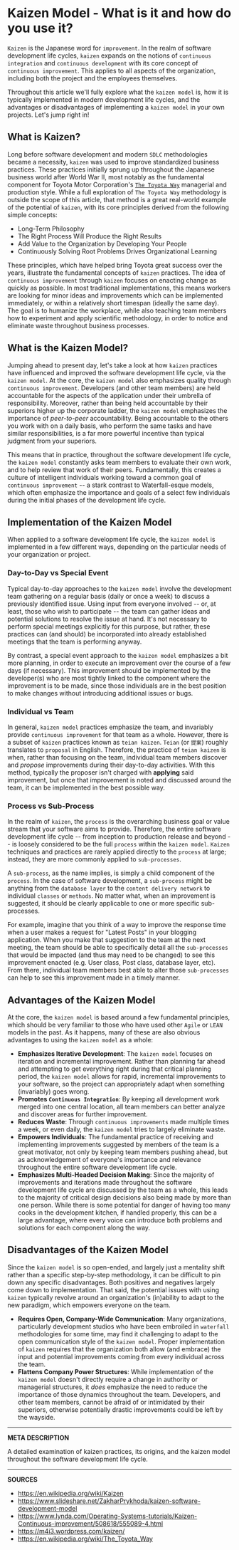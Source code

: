 # Kaizen Model - What is it and how do you use it?

`Kaizen` is the Japanese word for `improvement`.  In the realm of software development life cycles, `kaizen` expands on the notions of `continuous integration` and `continuous development` with its core concept of `continuous improvement`.  This applies to all aspects of the organization, including both the project and the employees themselves.

Throughout this article we'll fully explore what the `kaizen model` is, how it is typically implemented in modern development life cycles, and the advantages or disadvantages of implementing a `kaizen model` in your own projects.  Let's jump right in!

## What is Kaizen?

Long before software development and modern `SDLC` methodologies became a necessity, `kaizen` was used to improve standardized business practices.  These practices initially sprung up throughout the Japanese business world after World War II, most notably as the fundamental component for Toyota Motor Corporation's [`The Toyota Way`](https://en.wikipedia.org/wiki/The_Toyota_Way) managerial and production style.  While a full exploration of `The Toyota Way` methodology is outside the scope of this article, that method is a great real-world example of the potential of `kaizen`, with its core principles derived from the following simple concepts:

- Long-Term Philosophy
- The Right Process Will Produce the Right Results
- Add Value to the Organization by Developing Your People
- Continuously Solving Root Problems Drives Organizational Learning

These principles, which have helped bring Toyota great success over the years, illustrate the fundamental concepts of `kaizen` practices.  The idea of `continuous improvement` through `kaizen` focuses on enacting change as quickly as possible.  In most traditional implementations, this means workers are looking for minor ideas and improvements which can be implemented immediately, or within a relatively short timespan (ideally the same day).  The goal is to humanize the workplace, while also teaching team members how to experiment and apply scientific methodology, in order to notice and eliminate waste throughout business processes.

## What is the Kaizen Model?

Jumping ahead to present day, let's take a look at how `kaizen` practices have influenced and improved the software development life cycle, via the `kaizen model`.  At the core, the `kaizen model` also emphasizes quality through `continuous improvement`.  Developers (and other team members) are held accountable for the aspects of the application under their umbrella of responsibility.  Moreover, rather than being held accountable by their superiors higher up the corporate ladder, the `kaizen model` emphasizes the importance of _peer-to-peer_ accountability.  Being accountable to the others you work with on a daily basis, who perform the same tasks and have similar responsibilities, is a far more powerful incentive than typical judgment from your superiors.

This means that in practice, throughout the software development life cycle, the `kaizen model` constantly asks team members to evaluate their own work, and to help review that work of their peers.  Fundamentally, this creates a culture of intelligent individuals working toward a common goal of `continuous improvement` -- a stark contrast to Waterfall-esque models, which often emphasize the importance and goals of a select few individuals during the initial phases of the development life cycle.

## Implementation of the Kaizen Model

When applied to a software development life cycle, the `kaizen model` is implemented in a few different ways, depending on the particular needs of your organization or project.

### Day-to-Day vs Special Event

Typical day-to-day approaches to the `kaizen model` involve the development team gathering on a regular basis (daily or once a week) to discuss a previously identified issue.  Using input from everyone involved -- or, at least, those who wish to participate -- the team can gather ideas and potential solutions to resolve the issue at hand.  It's not necessary to perform special meetings explicitly for this purpose, but rather, these practices can (and should) be incorporated into already established meetings that the team is performing anyway.

By contrast, a special event approach to the `kaizen model` emphasizes a bit more planning, in order to execute an improvement over the course of a few days (if necessary).  This improvement should be implemented by the developer(s) who are most tightly linked to the component where the improvement is to be made, since those individuals are in the best position to make changes without introducing additional issues or bugs.

### Individual vs Team

In general, `kaizen model` practices emphasize the team, and invariably provide `continuous improvement` for that team as a whole.  However, there is a subset of `kaizen` practices known as `teian kaizen`.  `Teian` (or `提案`) roughly translates to `proposal` in English.  Therefore, the practice of `teian kaizen` is when, rather than focusing on the team, individual team members discover and _propose_ improvements during their day-to-day activities.  With this method, typically the proposer isn't charged with __applying__ said improvement, but once that improvement is noted and discussed around the team, it can be implemented in the best possible way.

### Process vs Sub-Process

In the realm of `kaizen`, the `process` is the overarching business goal or value stream that your software aims to provide.  Therefore, the entire software development life cycle -- from inception to production release and beyond -- is loosely considered to be the full `process` within the `kaizen model`.  `Kaizen` techniques and practices are rarely applied directly to the `process` at large; instead, they are more commonly applied to `sub-processes`.

A `sub-process`, as the name implies, is simply a child component of the `process`.  In the case of software development, a `sub-process` might be anything from the `database layer` to the `content delivery network` to individual `classes` or `methods`.  No matter what, when an improvement is suggested, it should be clearly applicable to one or more specific sub-processes.

For example, imagine that you think of a way to improve the response time when a user makes a request for "Latest Posts" in your blogging application.   When you make that suggestion to the team at the next meeting, the team should be able to specifically detail all the `sub-processes` that would be impacted (and thus may need to be changed) to see this improvement enacted (e.g. User class, Post class, database layer, etc).  From there, individual team members best able to alter those `sub-processes` can help to see this improvement made in a timely manner.

## Advantages of the Kaizen Model

At the core, the `kaizen model` is based around a few fundamental principles, which should be very familiar to those who have used other `Agile` or `LEAN` models in the past.  As it happens, many of these are also obvious advantages to using the `kaizen model` as a whole:

- **Emphasizes Iterative Development**: The `kaizen model` focuses on iteration and incremental improvement.  Rather than planning far ahead and attempting to get everything right during that critical planning period, the `kaizen model` allows for rapid, incremental improvements to your software, so the project can appropriately adapt when something (invariably) goes wrong.
- **Promotes `Continuous Integration`**: By keeping all development work merged into one central location, all team members can better analyze and discover areas for further improvement.
- **Reduces Waste**: Through `continuous improvements` made multiple times a week, or even daily, the `kaizen model` tries to largely eliminate waste.
- **Empowers Individuals**: The fundamental practice of receiving and implementing improvements suggested by members of the team is a great motivator, not only by keeping team members pushing ahead, but as acknowledgement of everyone's importance and relevance throughout the entire software development life cycle.
- **Emphasizes Multi-Headed Decision Making**: Since the majority of improvements and iterations made throughout the software development life cycle are discussed by the team as a whole, this leads to the majority of critical design decisions also being made by more than one person.  While there is some potential for danger of having too many cooks in the development kitchen, if handled properly, this can be a large advantage, where every voice can introduce both problems and solutions for each component along the way.

## Disadvantages of the Kaizen Model

Since the `kaizen model` is so open-ended, and largely just a mentality shift rather than a specific step-by-step methodology, it can be difficult to pin down any specific disadvantages.  Both positives and negatives largely come down to implementation.  That said, the potential issues with using `kaizen` typically revolve around an organization's (in)ability to adapt to the new paradigm, which empowers everyone on the team.

- **Requires Open, Company-Wide Communication**: Many organizations, particularly development studios who have been embroiled in `waterfall` methodologies for some time, may find it challenging to adapt to the open communication style of the `kaizen model`.  Proper implementation of `kaizen` requires that the organization both allow (and embrace) the input and potential improvements coming from every individual across the team.
- **Flattens Company Power Structures**: While implementation of the `kaizen model` doesn't directly require a change in authority or managerial structures, it _does_ emphasize the need to reduce the importance of those dynamics throughout the team.  Developers, and other team members, cannot be afraid of or intimidated by their superiors, otherwise potentially drastic improvements could be left by the wayside.

---

__META DESCRIPTION__

A detailed examination of kaizen practices, its origins, and the kaizen model throughout the software development life cycle.

---

__SOURCES__

- https://en.wikipedia.org/wiki/Kaizen
- https://www.slideshare.net/ZakharPrykhoda/kaizen-software-development-model
- https://www.lynda.com/Operating-Systems-tutorials/Kaizen-Continuous-improvement/508618/555089-4.html
- https://m4i3.wordpress.com/kaizen/
- https://en.wikipedia.org/wiki/The_Toyota_Way